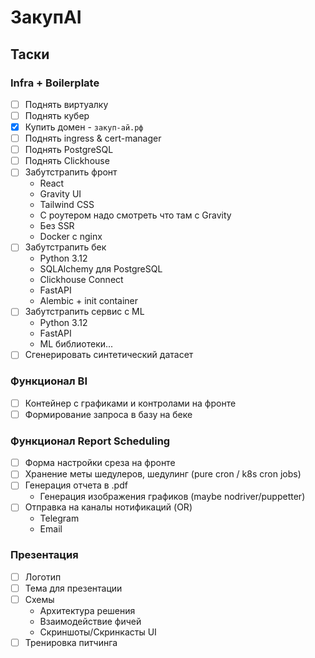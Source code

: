 # ЗакупAI

## Таски

### Infra + Boilerplate

- [ ] Поднять виртуалку
- [ ] Поднять кубер
- [x] Купить домен - `закуп-ай.рф`
- [ ] Поднять ingress & cert-manager
- [ ] Поднять PostgreSQL
- [ ] Поднять Clickhouse
- [ ] Забутстрапить фронт
  - React
  - Gravity UI
  - Tailwind CSS
  - C роутером надо смотреть что там с Gravity
  - Без SSR
  - Docker с nginx
- [ ] Забутстрапить бек
  - Python 3.12
  - SQLAlchemy для PostgreSQL
  - Clickhouse Connect
  - FastAPI
  - Alembic + init container
- [ ] Забутстрапить сервис с ML
  - Python 3.12
  - FastAPI
  - ML библиотеки...
- [ ] Сгенерировать синтетический датасет

### Функционал BI

- [ ] Контейнер с графиками и контролами на фронте
- [ ] Формирование запроса в базу на беке

### Функционал Report Scheduling

- [ ] Форма настройки среза на фронте
- [ ] Хранение меты шедулеров, шедулинг (pure cron / k8s cron jobs)
- [ ] Генерация отчета в .pdf
  - Генерация изображения графиков (maybe nodriver/puppetter)
- [ ] Отправка на каналы нотификаций (OR)
  - Telegram
  - Email

### Презентация

- [ ] Логотип
- [ ] Тема для презентации
- [ ] Схемы
  - Архитектура решения
  - Взаимодействие фичей
  - Скриншоты/Скринкасты UI
- [ ] Тренировка питчинга
